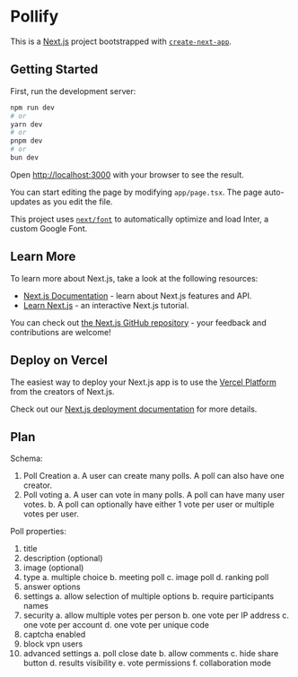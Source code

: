 # Pollify

This is a [Next.js](https://nextjs.org/) project bootstrapped with [`create-next-app`](https://github.com/vercel/next.js/tree/canary/packages/create-next-app).

## Getting Started

First, run the development server:

```bash
npm run dev
# or
yarn dev
# or
pnpm dev
# or
bun dev
```

Open [http://localhost:3000](http://localhost:3000) with your browser to see the result.

You can start editing the page by modifying `app/page.tsx`. The page auto-updates as you edit the file.

This project uses [`next/font`](https://nextjs.org/docs/basic-features/font-optimization) to automatically optimize and load Inter, a custom Google Font.

## Learn More

To learn more about Next.js, take a look at the following resources:

- [Next.js Documentation](https://nextjs.org/docs) - learn about Next.js features and API.
- [Learn Next.js](https://nextjs.org/learn) - an interactive Next.js tutorial.

You can check out [the Next.js GitHub repository](https://github.com/vercel/next.js/) - your feedback and contributions are welcome!

## Deploy on Vercel

The easiest way to deploy your Next.js app is to use the [Vercel Platform](https://vercel.com/new?utm_medium=default-template&filter=next.js&utm_source=create-next-app&utm_campaign=create-next-app-readme) from the creators of Next.js.

Check out our [Next.js deployment documentation](https://nextjs.org/docs/deployment) for more details.

## Plan

Schema:

1. Poll Creation
   a. A user can create many polls. A poll can also have one creator.
2. Poll voting
   a. A user can vote in many polls. A poll can have many user votes.
   b. A poll can optionally have either 1 vote per user or multiple votes per user.

Poll properties:

1. title
2. description (optional)
3. image (optional)
4. type
   a. multiple choice
   b. meeting poll
   c. image poll
   d. ranking poll
5. answer options
6. settings
   a. allow selection of multiple options
   b. require participants names
7. security
   a. allow multiple votes per person
   b. one vote per IP address
   c. one vote per account
   d. one vote per unique code
8. captcha enabled
9. block vpn users
10. advanced settings
    a. poll close date
    b. allow comments
    c. hide share button
    d. results visibility
    e. vote permissions
    f. collaboration mode
